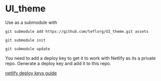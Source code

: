 # UI_theme

Use as a submodule with

`git submodule add https://github.com/teflorg/UI_theme.git assets`

`git submodule init`

`git submodule update`

You need to add a deploy key to get it to work with Netlify as its a private repo. Generate a deploy key and add it to this repo.

[netlify deploy keys guide](https://docs.netlify.com/git/repo-permissions-linking/#deploy-keys)
